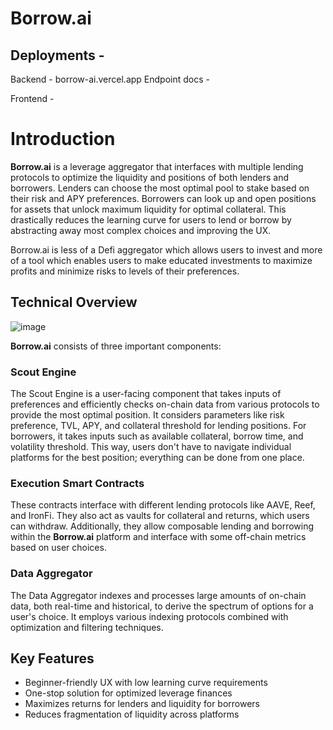 # Borrow.ai
## Deployments - 
Backend - borrow-ai.vercel.app 
Endpoint docs - 

Frontend - 
# Introduction

**Borrow.ai** is a leverage aggregator that interfaces with multiple lending protocols to optimize the liquidity and positions of both lenders and borrowers. Lenders can choose the most optimal pool to stake based on their risk and APY preferences. Borrowers can look up and open positions for assets that unlock maximum liquidity for optimal collateral. This drastically reduces the learning curve for users to lend or borrow by abstracting away most complex choices and improving the UX.

Borrow.ai is less of a Defi aggregator which allows users to invest and more of a tool which enables users to make educated investments to maximize profits and minimize risks to levels of their preferences. 
## Technical Overview
![image](https://github.com/user-attachments/assets/1b7391e0-6bae-4328-a4f9-c94bdb2da9b3)


**Borrow.ai** consists of three important components:

### Scout Engine

The Scout Engine is a user-facing component that takes inputs of preferences and efficiently checks on-chain data from various protocols to provide the most optimal position. It considers parameters like risk preference, TVL, APY, and collateral threshold for lending positions. For borrowers, it takes inputs such as available collateral, borrow time, and volatility threshold. This way, users don't have to navigate individual platforms for the best position; everything can be done from one place.

### Execution Smart Contracts

These contracts interface with different lending protocols like AAVE, Reef, and IronFi. They also act as vaults for collateral and returns, which users can withdraw. Additionally, they allow composable lending and borrowing within the **Borrow.ai** platform and interface with some off-chain metrics based on user choices.

### Data Aggregator

The Data Aggregator indexes and processes large amounts of on-chain data, both real-time and historical, to derive the spectrum of options for a user's choice. It employs various indexing protocols combined with optimization and filtering techniques.

## Key Features

- Beginner-friendly UX with low learning curve requirements
- One-stop solution for optimized leverage finances
- Maximizes returns for lenders and liquidity for borrowers
- Reduces fragmentation of liquidity across platforms
